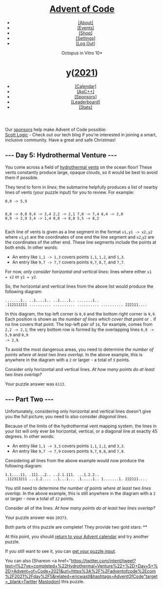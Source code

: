 <!DOCTYPE html><html lang=en-us><meta content="text/html; charset=UTF-8"http-equiv=content-type><meta charset=utf-8><title>Day 5 - Advent of Code 2021</title><!--[if lt IE 9]><script src=/static/html5.js></script><![endif]--><link href=shared_files/css.css rel=stylesheet><link href=shared_files/style.css rel=stylesheet><link href=shared_files/highcontrast.css rel="stylesheet alternate"title="High Contrast"><link href=https://adventofcode.com/favicon.png rel="shortcut icon"><header><div><h1 class=title-global><a href=https://adventofcode.com/ >Advent of Code</a></h1><nav><ul><li><a href=https://adventofcode.com/2021/about>[About]</a><li><a href=https://adventofcode.com/2021/events>[Events]</a><li><a href=https://teespring.com/stores/advent-of-code target=_blank>[Shop]</a><li><a href=https://adventofcode.com/2021/settings>[Settings]</a><li><a href=https://adventofcode.com/2021/auth/logout>[Log Out]</a></ul></nav><div class=user>Octopus in Vitro <span class=star-count>10*</span></div></div><div><h1 class=title-event><span class=title-event-wrap>y(</span><a href=https://adventofcode.com/2021>2021</a><span class=title-event-wrap>)</span></h1><nav><ul><li><a href=https://adventofcode.com/2021>[Calendar]</a><li><a href=https://adventofcode.com/2021/support>[AoC++]</a><li><a href=https://adventofcode.com/2021/sponsors>[Sponsors]</a><li><a href=https://adventofcode.com/2021/leaderboard>[Leaderboard]</a><li><a href=https://adventofcode.com/2021/stats>[Stats]</a></ul></nav></div></header><div id=sidebar><div id=sponsor><div class=quiet>Our <a href=https://adventofcode.com/2021/sponsors>sponsors</a> help make Advent of Code possible:</div><div class=sponsor><a href=https://blog.scottlogic.com/category/tech.html target=_blank onclick='ga&&ga("send","event","sponsor","sidebar",this.href)'rel=noopener>Scott Logic</a> - Check out our tech blog if you're interested in joining a smart, inclusive community. Have a great and safe Christmas!</div></div></div><main><script async src=shared_files/analytics.js></script><script>window.addEventListener("click",function(e,t,n){"CODE"===e.target.nodeName&&3===e.detail&&(t=window.getSelection(),t.removeAllRanges(),n=document.createRange(),n.selectNodeContents(e.target),t.addRange(n))})</script><article class=day-desc><h2>--- Day 5: Hydrothermal Venture ---</h2><p>You come across a field of <a href=https://en.wikipedia.org/wiki/Hydrothermal_vent target=_blank>hydrothermal vents</a> on the ocean floor! These vents constantly produce large, opaque clouds, so it would be best to avoid them if possible.<p>They tend to form in <em>lines</em>; the submarine helpfully produces a list of nearby <span title="Maybe they're Bresenham vents.">lines of vents</span> (your puzzle input) for you to review. For example:<pre><code>0,9 -> 5,9
8,0 -> 0,8
9,4 -> 3,4
2,2 -> 2,1
7,0 -> 7,4
6,4 -> 2,0
0,9 -> 2,9
3,4 -> 1,4
0,0 -> 8,8
5,5 -> 8,2
</code></pre><p>Each line of vents is given as a line segment in the format <code>x1,y1 -> x2,y2</code> where <code>x1</code>,<code>y1</code> are the coordinates of one end the line segment and <code>x2</code>,<code>y2</code> are the coordinates of the other end. These line segments include the points at both ends. In other words:<ul><li>An entry like <code>1,1 -> 1,3</code> covers points <code>1,1</code>, <code>1,2</code>, and <code>1,3</code>.<li>An entry like <code>9,7 -> 7,7</code> covers points <code>9,7</code>, <code>8,7</code>, and <code>7,7</code>.</ul><p>For now, <em>only consider horizontal and vertical lines</em>: lines where either <code>x1 = x2</code> or <code>y1 = y2</code>.<p>So, the horizontal and vertical lines from the above list would produce the following diagram:<pre><code>.......1..
..1....1..
..1....1..
.......1..
.112111211
..........
..........
..........
..........
222111....
</code></pre><p>In this diagram, the top left corner is <code>0,0</code> and the bottom right corner is <code>9,9</code>. Each position is shown as <em>the number of lines which cover that point</em> or <code>.</code> if no line covers that point. The top-left pair of <code>1</code>s, for example, comes from <code>2,2 -> 2,1</code>; the very bottom row is formed by the overlapping lines <code>0,9 -> 5,9</code> and <code>0,9 -> 2,9</code>.<p>To avoid the most dangerous areas, you need to determine <em>the number of points where at least two lines overlap</em>. In the above example, this is anywhere in the diagram with a <code>2</code> or larger - a total of <code><em>5</em></code> points.<p>Consider only horizontal and vertical lines. <em>At how many points do at least two lines overlap?</em></article><p>Your puzzle answer was <code>6113</code>.<article class=day-desc><h2 id=part2>--- Part Two ---</h2><p>Unfortunately, considering only horizontal and vertical lines doesn't give you the full picture; you need to also consider <em>diagonal lines</em>.<p>Because of the limits of the hydrothermal vent mapping system, the lines in your list will only ever be horizontal, vertical, or a diagonal line at exactly 45 degrees. In other words:<ul><li>An entry like <code>1,1 -> 3,3</code> covers points <code>1,1</code>, <code>2,2</code>, and <code>3,3</code>.<li>An entry like <code>9,7 -> 7,9</code> covers points <code>9,7</code>, <code>8,8</code>, and <code>7,9</code>.</ul><p>Considering all lines from the above example would now produce the following diagram:<pre><code>1.1....11.
.111...2..
..2.1.111.
...1.2.2..
.112313211
...1.2....
..1...1...
.1.....1..
1.......1.
222111....
</code></pre><p>You still need to determine <em>the number of points where at least two lines overlap</em>. In the above example, this is still anywhere in the diagram with a <code>2</code> or larger - now a total of <code><em>12</em></code> points.<p>Consider all of the lines. <em>At how many points do at least two lines overlap?</em></article><p>Your puzzle answer was <code>20373</code>.<p class=day-success>Both parts of this puzzle are complete! They provide two gold stars: **<p>At this point, you should <a href=https://adventofcode.com/2021>return to your Advent calendar</a> and try another puzzle.<p>If you still want to see it, you can <a href=https://adventofcode.com/2021/day/5/input target=_blank>get your puzzle input</a>.<p>You can also <span class=share>[Share<span class=share-content>on <a href="https://twitter.com/intent/tweet?text=I%27ve+completed+%22Hydrothermal+Venture%22+%2D+Day+5+%2D+Advent+of+Code+2021&url=https%3A%2F%2Fadventofcode%2Ecom%2F2021%2Fday%2F5&related=ericwastl&hashtags=AdventOfCode"target=_blank>Twitter</a> <a href=javascript:void(0); target=_blank onclick='var e=prompt("Mastodon Instance / Server Name?");return"string"==typeof e&&e.length?void(this.href="https://"+e+"/share?text=I%27ve+completed+%22Hydrothermal+Venture%22+%2D+Day+5+%2D+Advent+of+Code+2021+%23AdventOfCode+https%3A%2F%2Fadventofcode%2Ecom%2F2021%2Fday%2F5"):!1'>Mastodon</a></span>]</span> this puzzle.</main><script>!function(e,a,n,t,c,o,s){e.GoogleAnalyticsObject=c,e[c]=e[c]||function(){(e[c].q=e[c].q||[]).push(arguments)},e[c].l=1*new Date,o=a.createElement(n),s=a.getElementsByTagName(n)[0],o.async=1,o.src=t,s.parentNode.insertBefore(o,s)}(window,document,"script","//www.google-analytics.com/analytics.js","ga"),ga("create","UA-69522494-1","auto"),ga("set","anonymizeIp",!0),ga("send","pageview")</script>
